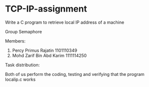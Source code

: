 # TCP-IP-assignment
Write a C program to retrieve local IP address of a machine

Group Semaphore

Members:
1. Percy Primus Rajatin 1101110349  
2. Mohd Zarif Bin Abd Karim 1111114250

Task distribution:

Both of us perform the coding, testing and verifying that the program localip.c works
